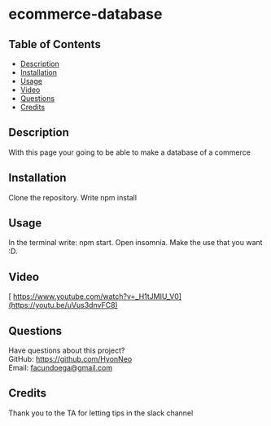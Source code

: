 # ecommerce-database

## Table of Contents
  * [Description](#description)
  * [Installation](#installation)
  * [Usage](#usage)
  * [Video](#video)
  * [Questions](#questions)
  * [Credits](#credits)

    
  ## Description
  With this page your going to be able to make a database of a commerce

  
  ## Installation
  Clone the repository.
  Write npm install
  
  ## Usage
  In the terminal write: npm start.
  Open insomnia.
  Make the use that you want :D.


  ## Video
 [ https://www.youtube.com/watch?v=_H1tJMIU_V0](https://youtu.be/uVus3dnvFC8)


  ## Questions
  Have questions about this project?  
  GitHub: https://github.com/HyonNeo  
  Email: facundoega@gmail.com

  
  ## Credits
  Thank you to the TA for letting tips in the slack channel
